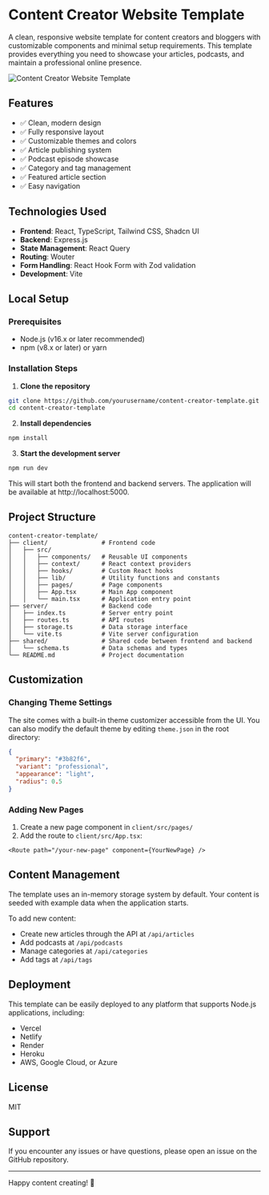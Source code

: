 # Content Creator Website Template

A clean, responsive website template for content creators and bloggers with customizable components and minimal setup requirements. This template provides everything you need to showcase your articles, podcasts, and maintain a professional online presence.

![Content Creator Website Template](https://i.imgur.com/iHZjxT1.png)

## Features

- ✅ Clean, modern design
- ✅ Fully responsive layout
- ✅ Customizable themes and colors
- ✅ Article publishing system
- ✅ Podcast episode showcase
- ✅ Category and tag management
- ✅ Featured article section
- ✅ Easy navigation

## Technologies Used

- **Frontend**: React, TypeScript, Tailwind CSS, Shadcn UI
- **Backend**: Express.js
- **State Management**: React Query
- **Routing**: Wouter
- **Form Handling**: React Hook Form with Zod validation
- **Development**: Vite

## Local Setup

### Prerequisites

- Node.js (v16.x or later recommended)
- npm (v8.x or later) or yarn

### Installation Steps

1. **Clone the repository**

```bash
git clone https://github.com/yourusername/content-creator-template.git
cd content-creator-template
```

2. **Install dependencies**

```bash
npm install
```

3. **Start the development server**

```bash
npm run dev
```

This will start both the frontend and backend servers. The application will be available at http://localhost:5000.

## Project Structure

```
content-creator-template/
├── client/               # Frontend code
│   ├── src/
│   │   ├── components/   # Reusable UI components
│   │   ├── context/      # React context providers
│   │   ├── hooks/        # Custom React hooks
│   │   ├── lib/          # Utility functions and constants
│   │   ├── pages/        # Page components
│   │   ├── App.tsx       # Main App component
│   │   └── main.tsx      # Application entry point
├── server/               # Backend code
│   ├── index.ts          # Server entry point
│   ├── routes.ts         # API routes
│   ├── storage.ts        # Data storage interface
│   └── vite.ts           # Vite server configuration
├── shared/               # Shared code between frontend and backend
│   └── schema.ts         # Data schemas and types
└── README.md             # Project documentation
```

## Customization

### Changing Theme Settings

The site comes with a built-in theme customizer accessible from the UI. You can also modify the default theme by editing `theme.json` in the root directory:

```json
{
  "primary": "#3b82f6",
  "variant": "professional",
  "appearance": "light",
  "radius": 0.5
}
```

### Adding New Pages

1. Create a new page component in `client/src/pages/`
2. Add the route to `client/src/App.tsx`:

```tsx
<Route path="/your-new-page" component={YourNewPage} />
```

## Content Management

The template uses an in-memory storage system by default. Your content is seeded with example data when the application starts.

To add new content:

- Create new articles through the API at `/api/articles`
- Add podcasts at `/api/podcasts`
- Manage categories at `/api/categories`
- Add tags at `/api/tags`

## Deployment

This template can be easily deployed to any platform that supports Node.js applications, including:

- Vercel
- Netlify
- Render
- Heroku
- AWS, Google Cloud, or Azure

## License

MIT

## Support

If you encounter any issues or have questions, please open an issue on the GitHub repository.

---

Happy content creating! 🚀